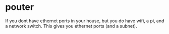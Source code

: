 # pouter
If you dont have ethernet ports in your house, but you do have wifi, a pi, and a network switch. This gives you ethernet ports (and a subnet).
